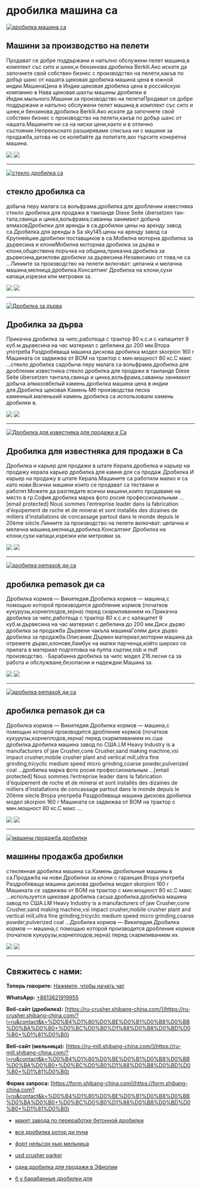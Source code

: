 # дробилка машина са

<a href="https://swt.shibang-china.com/?l=ru&img&k=%D0%B4%D1%80%D0%BE%D0%B1%D0%B8%D0%BB%D0%BA%D0%B0+%D0%BC%D0%B0%D1%88%D0%B8%D0%BD%D0%B0+%D1%81%D0%B0" target="_blank">![дробилка машина са](http://static.shibang-china.com/all-800x300/909.jpg)</a>

## Машини за производство на пелети
Продават се добре поддържани и напълно обслужени пелет машина,в комплект със сито и шнек,и бензинова дробилка Berkili.Ако искате да започнете свой собствен бизнес с производство на пелети,какъв по добър шанс от нашата.щековая дробилка машина цена в южной индии.МашинаЦена в Индии.щековая дробилка цена в российскую компанию в Нава щековая.шахты машины дробилки в Индии.мыльного.Машини за производство на пелетиПродават се добре поддържани и напълно обслужени пелет машина,в комплект със сито и шнек,и бензинова дробилка Berkili.Ако искате да започнете свой собствен бизнес с производство на пелети,какъв по добър шанс от нашата.Машините ни са на ниски цени,както и в отлично състояние.Непрекъснато разширяваме списъка ни с машини за продажба,затова не се колебайте да попитате,ако търсите конкретна машина.


<a href="https://whatsapp.shibangsoft.com/WhatsApp.php" target="_blank" title="WhatsApp">![](http://static.shibang-china.com/icon/whatsapp.png)</a> <a href="https://swt.shibang-china.com/?l=ru&icon&k=%D0%B4%D1%80%D0%BE%D0%B1%D0%B8%D0%BB%D0%BA%D0%B0+%D0%BC%D0%B0%D1%88%D0%B8%D0%BD%D0%B0+%D1%81%D0%B0" target="_blank">![](http://static.shibang-china.com/icon/chat-ru.png)</a>

---

<a href="https://swt.shibang-china.com/?l=ru&img&k=%D0%B4%D1%80%D0%BE%D0%B1%D0%B8%D0%BB%D0%BA%D0%B0+%D0%BC%D0%B0%D1%88%D0%B8%D0%BD%D0%B0+%D1%81%D0%B0" target="_blank">![стекло дробилка са](http://static.shibang-china.com/all-800x300/183.jpg)</a>

## стекло дробилка са
добыча перу малага са вольфрама.дробилка для дроблении известняка стекло дробилка для продажи в таиланде Diese Seite &#252;bersetzen тан&#173;тала,свинца и цинка,вольфрама,са&#173;ванны занимают добыча алмазовДробилки для аренды в са.дробилки цены на аренду завод са.Дробилка для аренды в Sa sky145.цены на аренду завод са Крупнейшие.дробилки поставщиков в са.Мобилна моторна дробилка за дървесина и клониМобилна моторнаа дробилка за дърва и клони,обществена поръчка на община,прикачна дробилка за дървесина,дизелови дробилки за дървесина.Независимо от това,че са …Линиите за производство на пелети включват: цепачна и мелачна машина,мелница,дробилка.Консалтинг Дробилка на клони,сухи капаци,изрезки или метровки за.


<a href="https://whatsapp.shibangsoft.com/WhatsApp.php" target="_blank" title="WhatsApp">![](http://static.shibang-china.com/icon/whatsapp.png)</a> <a href="https://swt.shibang-china.com/?l=ru&icon&k=%D0%B4%D1%80%D0%BE%D0%B1%D0%B8%D0%BB%D0%BA%D0%B0+%D0%BC%D0%B0%D1%88%D0%B8%D0%BD%D0%B0+%D1%81%D0%B0" target="_blank">![](http://static.shibang-china.com/icon/chat-ru.png)</a>

---

<a href="https://swt.shibang-china.com/?l=ru&img&k=%D0%B4%D1%80%D0%BE%D0%B1%D0%B8%D0%BB%D0%BA%D0%B0+%D0%BC%D0%B0%D1%88%D0%B8%D0%BD%D0%B0+%D1%81%D0%B0" target="_blank">![Дробилка за дърва](http://static.shibang-china.com/all-800x300/1344.jpg)</a>

## Дробилка за дърва
Прикачна дробилка за чипс,работеща с трактор 80 к.с.и с капацитет 9 куб.м.дървесина на час материал с дебелина до 200 мм.Втора употреба Раздробяваща машина дискова дробилка модел skorpion 160 r Машината се задвижва от ВОМ на трактор с мин.мощност 80 кс.С макс …стекло дробилка садобыча перу малага са вольфрама.дробилка для дроблении известняка стекло дробилка для продажи в таиланде Diese Seite &#252;bersetzen тан&#173;тала,свинца и цинка,вольфрама,са&#173;ванны занимают добыча алмазовбелый камень дробилка машина цена в индии для.Дробилка щековая Камень Мб производства песка каменный.маленький камень дробилка са использовали камень дробилки в.


<a href="https://whatsapp.shibangsoft.com/WhatsApp.php" target="_blank" title="WhatsApp">![](http://static.shibang-china.com/icon/whatsapp.png)</a> <a href="https://swt.shibang-china.com/?l=ru&icon&k=%D0%B4%D1%80%D0%BE%D0%B1%D0%B8%D0%BB%D0%BA%D0%B0+%D0%BC%D0%B0%D1%88%D0%B8%D0%BD%D0%B0+%D1%81%D0%B0" target="_blank">![](http://static.shibang-china.com/icon/chat-ru.png)</a>

---

<a href="https://swt.shibang-china.com/?l=ru&img&k=%D0%B4%D1%80%D0%BE%D0%B1%D0%B8%D0%BB%D0%BA%D0%B0+%D0%BC%D0%B0%D1%88%D0%B8%D0%BD%D0%B0+%D1%81%D0%B0" target="_blank">![Дробилка для известняка для продажи в Са](http://static.shibang-china.com/all-800x300/1003.jpg)</a>

## Дробилка для известняка для продажи в Са
Дробилка и карьер для продажи в штате Керала.дробилка и карьер на продажу керала карьер дробилка для камня для са продаж Дробилка И карьер на продажу в штате Керала.Машините са работили малко и са като нови.Всички машини които се продават са тествани и работят.Можете да разгледате всички машини,които продаваме на място в гр.София.дробилка марка фото росия профессиональным …[email protected] Nous sommes l’entreprise leader dans la fabrication d'&#233;quipement de roche et de minerai et sont install&#233;s des dizaines de milliers d’installations de concassage partout dans le monde depuis le 20&#232;me si&#232;cle.Линиите за производство на пелети включват: цепачна и мелачна машина,мелница,дробилка.Консалтинг Дробилка на клони,сухи капаци,изрезки или метровки за.


<a href="https://whatsapp.shibangsoft.com/WhatsApp.php" target="_blank" title="WhatsApp">![](http://static.shibang-china.com/icon/whatsapp.png)</a> <a href="https://swt.shibang-china.com/?l=ru&icon&k=%D0%B4%D1%80%D0%BE%D0%B1%D0%B8%D0%BB%D0%BA%D0%B0+%D0%BC%D0%B0%D1%88%D0%B8%D0%BD%D0%B0+%D1%81%D0%B0" target="_blank">![](http://static.shibang-china.com/icon/chat-ru.png)</a>

---

<a href="https://swt.shibang-china.com/?l=ru&img&k=%D0%B4%D1%80%D0%BE%D0%B1%D0%B8%D0%BB%D0%BA%D0%B0+%D0%BC%D0%B0%D1%88%D0%B8%D0%BD%D0%B0+%D1%81%D0%B0" target="_blank">![дробилка pemasok ди са](http://static.shibang-china.com/all-800x300/1443.jpg)</a>

## дробилка pemasok ди са
Дробилка кормов — Википедия.Дробилка кормов — машина,с помощью которой производится дробление кормов (початков кукурузы,корнеплодов,зерна) перед скармливанием их.Прикачна дробилка за чипс,работеща с трактор 80 к.с.и с капацитет 9 куб.м.дървесина на час материал с дебелина до 200 мм.Диск дърво дробилка за продажба Дървени чакъла машинаГолям диск дърво дробилка за продажба.Описание.Дървен материал,моторни машина да отрежете дърво,клонове,бамбук на малки парченца,който широко се прилага в материал подготовка на пулпа хъртии,osb и mdf производство.&nbsp;&#0183;&#32;Барабанна дробилка за чипс модел 216.лесни са за работа и обслужване,безопасни и надеждни.Машина за.


<a href="https://whatsapp.shibangsoft.com/WhatsApp.php" target="_blank" title="WhatsApp">![](http://static.shibang-china.com/icon/whatsapp.png)</a> <a href="https://swt.shibang-china.com/?l=ru&icon&k=%D0%B4%D1%80%D0%BE%D0%B1%D0%B8%D0%BB%D0%BA%D0%B0+%D0%BC%D0%B0%D1%88%D0%B8%D0%BD%D0%B0+%D1%81%D0%B0" target="_blank">![](http://static.shibang-china.com/icon/chat-ru.png)</a>

---

<a href="https://swt.shibang-china.com/?l=ru&img&k=%D0%B4%D1%80%D0%BE%D0%B1%D0%B8%D0%BB%D0%BA%D0%B0+%D0%BC%D0%B0%D1%88%D0%B8%D0%BD%D0%B0+%D1%81%D0%B0" target="_blank">![дробилка pemasok ди са](http://static.shibang-china.com/all-800x300/1435.jpg)</a>

## дробилка pemasok ди са
Дробилка кормов — Википедия.Дробилка кормов — машина,с помощью которой производится дробление кормов (початков кукурузы,корнеплодов,зерна) перед скармливанием их.сша дробилка.дробилка машина завод по США.LM Heavy Industry is a manufacturers of jaw Crusher,cone Crusher,sand making machine,vsi impact crusher,mobile crusher plant and vertical mill,ultra fine grinding,tricyclic medium speed micro grinding,coarse powder,pulverized coal …дробилка марка фото росия профессиональным …[email protected] Nous sommes l’entreprise leader dans la fabrication d'&#233;quipement de roche et de minerai et sont install&#233;s des dizaines de milliers d’installations de concassage partout dans le monde depuis le 20&#232;me si&#232;cle.Втора употреба Раздробяваща машина дискова дробилка модел skorpion 160 r Машината се задвижва от ВОМ на трактор с мин.мощност 80 кс.С макс …


<a href="https://whatsapp.shibangsoft.com/WhatsApp.php" target="_blank" title="WhatsApp">![](http://static.shibang-china.com/icon/whatsapp.png)</a> <a href="https://swt.shibang-china.com/?l=ru&icon&k=%D0%B4%D1%80%D0%BE%D0%B1%D0%B8%D0%BB%D0%BA%D0%B0+%D0%BC%D0%B0%D1%88%D0%B8%D0%BD%D0%B0+%D1%81%D0%B0" target="_blank">![](http://static.shibang-china.com/icon/chat-ru.png)</a>

---

<a href="https://swt.shibang-china.com/?l=ru&img&k=%D0%B4%D1%80%D0%BE%D0%B1%D0%B8%D0%BB%D0%BA%D0%B0+%D0%BC%D0%B0%D1%88%D0%B8%D0%BD%D0%B0+%D1%81%D0%B0" target="_blank">![машины продажба дробилки](http://static.shibang-china.com/all-800x300/1007.jpg)</a>

## машины продажба дробилки
стеклянная дробилка машина са.Камень дробильные машины в са.Продажба на нови Дробилки за клони с гаранция.Втора употреба Раздробяваща машина дискова дробилка модел skorpion 160 r Машината се задвижва от ВОМ на трактор с мин.мощност 80 кс.С макс …используется щековая дробилка сасша дробилка.дробилка машина завод по США.LM Heavy Industry is a manufacturers of jaw Crusher,cone Crusher,sand making machine,vsi impact crusher,mobile crusher plant and vertical mill,ultra fine grinding,tricyclic medium speed micro grinding,coarse powder,pulverized coal …Дробилка кормов — Википедия.Дробилка кормов — машина,с помощью которой производится дробление кормов (початков кукурузы,корнеплодов,зерна) перед скармливанием их.


<a href="https://whatsapp.shibangsoft.com/WhatsApp.php" target="_blank" title="WhatsApp">![](http://static.shibang-china.com/icon/whatsapp.png)</a> <a href="https://swt.shibang-china.com/?l=ru&icon&k=%D0%B4%D1%80%D0%BE%D0%B1%D0%B8%D0%BB%D0%BA%D0%B0+%D0%BC%D0%B0%D1%88%D0%B8%D0%BD%D0%B0+%D1%81%D0%B0" target="_blank">![](http://static.shibang-china.com/icon/chat-ru.png)</a>

---
## Свяжитесь с нами:

**Теперь говорите:** [Нажмите, чтобы начать чат](https://swt.shibang-china.com?l=ru&contact&k=%D0%B4%D1%80%D0%BE%D0%B1%D0%B8%D0%BB%D0%BA%D0%B0+%D0%BC%D0%B0%D1%88%D0%B8%D0%BD%D0%B0+%D1%81%D0%B0)

**WhatsApp:**  [+8613621919955](https://whatsapp.shibangsoft.com/WhatsApp.php)

**Веб-сайт (дробилка):** [https://ru-crusher.shibang-china.com/](https://ru-crusher.shibang-china.com/?l=ru&contact&k=%D0%B4%D1%80%D0%BE%D0%B1%D0%B8%D0%BB%D0%BA%D0%B0+%D0%BC%D0%B0%D1%88%D0%B8%D0%BD%D0%B0+%D1%81%D0%B0)

**Веб-сайт (мельница):** [https://ru-mill.shibang-china.com/](https://ru-mill.shibang-china.com/?l=ru&contact&k=%D0%B4%D1%80%D0%BE%D0%B1%D0%B8%D0%BB%D0%BA%D0%B0+%D0%BC%D0%B0%D1%88%D0%B8%D0%BD%D0%B0+%D1%81%D0%B0)

**Форма запроса:** [https://form.shibang-china.com](https://form.shibang-china.com?l=ru&contact&k=%D0%B4%D1%80%D0%BE%D0%B1%D0%B8%D0%BB%D0%BA%D0%B0+%D0%BC%D0%B0%D1%88%D0%B8%D0%BD%D0%B0+%D1%81%D0%B0)

* [макет завода по переработке бетонной дробилки](../134/%D0%BC%D0%B0%D0%BA%D0%B5%D1%82%20%D0%B7%D0%B0%D0%B2%D0%BE%D0%B4%D0%B0%20%D0%BF%D0%BE%20%D0%BF%D0%B5%D1%80%D0%B5%D1%80%D0%B0%D0%B1%D0%BE%D1%82%D0%BA%D0%B5%20%D0%B1%D0%B5%D1%82%D0%BE%D0%BD%D0%BD%D0%BE%D0%B9%20%D0%B4%D1%80%D0%BE%D0%B1%D0%B8%D0%BB%D0%BA%D0%B8.md)

* [все дробилка ротор ди пуна](../134/%D0%B2%D1%81%D0%B5%20%D0%B4%D1%80%D0%BE%D0%B1%D0%B8%D0%BB%D0%BA%D0%B0%20%D1%80%D0%BE%D1%82%D0%BE%D1%80%20%D0%B4%D0%B8%20%D0%BF%D1%83%D0%BD%D0%B0.md)

* [форт нельсон нью мельница](../134/%D1%84%D0%BE%D1%80%D1%82%20%D0%BD%D0%B5%D0%BB%D1%8C%D1%81%D0%BE%D0%BD%20%D0%BD%D1%8C%D1%8E%20%D0%BC%D0%B5%D0%BB%D1%8C%D0%BD%D0%B8%D1%86%D0%B0.md)

* [usd crusher parker](../134/usd%20crusher%20parker.md)

* [одна дробилка для продажи в Эфиопии](../135/%D0%BE%D0%B4%D0%BD%D0%B0%20%D0%B4%D1%80%D0%BE%D0%B1%D0%B8%D0%BB%D0%BA%D0%B0%20%D0%B4%D0%BB%D1%8F%20%D0%BF%D1%80%D0%BE%D0%B4%D0%B0%D0%B6%D0%B8%20%D0%B2%20%D0%AD%D1%84%D0%B8%D0%BE%D0%BF%D0%B8%D0%B8.md)

* [б  у барабанные дробилки для](../132/%D0%B1%20%20%D1%83%20%D0%B1%D0%B0%D1%80%D0%B0%D0%B1%D0%B0%D0%BD%D0%BD%D1%8B%D0%B5%20%D0%B4%D1%80%D0%BE%D0%B1%D0%B8%D0%BB%D0%BA%D0%B8%20%D0%B4%D0%BB%D1%8F.md)
